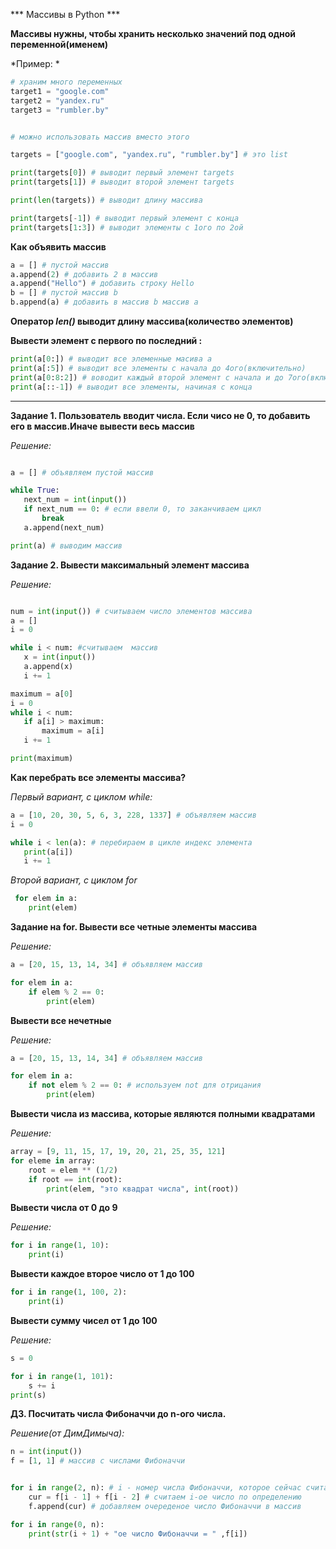 *** Массивы в Python ***

**Массивы нужны, чтобы хранить несколько значений под одной переменной(именем)**

*Пример: *

```python
# храним много переменных
target1 = "google.com"
target2 = "yandex.ru"
target3 = "rumbler.by"


# можно использовать массив вместо этого

targets = ["google.com", "yandex.ru", "rumbler.by"] # это list

print(targets[0]) # выводит первый элемент targets
print(targets[1]) # выводит второй элемент targets

print(len(targets)) # выводит длину массива

print(targets[-1]) # выводит первый элемент с конца
print(targets[1:3]) # выводит элементы с 1ого по 2ой

```

**Как объявить массив**

```python
a = [] # пустой массив
a.append(2) # добавить 2 в массив
a.append("Hello") # добавить строку Hello
b = [] # пустой массив b
b.append(a) # добавить в массив b массив a

```

**Оператор *len()* выводит длину массива(количество элементов)**

**Вывести элемент с первого по последний :**
 ```python 
 print(a[0:]) # выводит все элеменные масива a
 print(a[:5]) # выводит все элементы с начала до 4ого(включительно)
 print(a[0:8:2]) # воводит каждый второй элемент с начала и до 7ого(включительно)
 print(a[::-1]) # выводит все элементы, начиная с конца
 ```
 ****

 **Задание 1. Пользователь вводит числа. Если чисо не 0, то добавить его в массив.Иначе вывести весь массив**
 

 *Решение:*
 ```python

 a = [] # объявляем пустой массив

while True:
    next_num = int(input())
    if next_num == 0: # если ввели 0, то заканчиваем цикл
        break
    a.append(next_num)

print(a) # выводим массив
 ```

 **Задание 2. Вывести максимальный элемент массива**

 *Решение:*

 ```python

num = int(input()) # считываем число элементов массива
a = []
i = 0

while i < num: #считываем  массив
    x = int(input())
    a.append(x)
    i += 1

maximum = a[0]
i = 0
while i < num:
    if a[i] > maximum:
        maximum = a[i]
    i += 1

print(maximum) 
 ```

 **Как перебрать все элементы массива?**

*Первый вариант, с циклом while:*

 ```python
 a = [10, 20, 30, 5, 6, 3, 228, 1337] # объявляем массив
 i = 0

while i < len(a): # перебираем в цикле индекс элемента
    print(a[i])
    i += 1
 ```

 *Второй вариант, с циклом for*

```python
 for elem in a:
    print(elem)
```

**Задание на for. Вывести все четные элементы массива**

*Решение:*

```python
a = [20, 15, 13, 14, 34] # объявляем массив

for elem in a:
    if elem % 2 == 0:
        print(elem)
```

**Вывести все нечетные**

*Решение:*

```python 
a = [20, 15, 13, 14, 34] # объявляем массив

for elem in a:
    if not elem % 2 == 0: # используем not для отрицания
        print(elem)
```

**Вывести числа из массива, которые являются полными квадратами**

*Решение:*

```python
array = [9, 11, 15, 17, 19, 20, 21, 25, 35, 121]
for eleme in array:
    root = elem ** (1/2)
    if root == int(root):
        print(elem, "это квадрат числа", int(root))
```

**Вывести числа от 0 до 9**

*Решение:*

```python
for i in range(1, 10):
    print(i)
```
**Вывести каждое второе число от 1 до 100**


```python
for i in range(1, 100, 2):
    print(i)
```

**Вывести сумму чисел от 1 до 100**

*Решение:*

```python
s = 0

for i in range(1, 101):
    s += i
print(s)
```

**ДЗ. Посчитать числа Фибоначчи до n-ого числа.**

*Решение(от ДимДимыча):*

```python
n = int(input())
f = [1, 1] # массив с числами Фибоначчи


for i in range(2, n): # i - номер числа Фибоначчи, которое сейчас считаем
    cur = f[i - 1] + f[i - 2] # считаем i-ое число по определению
    f.append(cur) # добавляем очереденое число Фибоначчи в массив

for i in range(0, n):
    print(str(i + 1) + "ое число Фибоначчи = " ,f[i])


```
